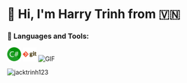 # 👋  Hi, I'm Harry Trinh from 🇻🇳

<p align="center"></p>

<h3> 🔭 Languages and Tools: </h3>
<code><img height="32" src="https://raw.githubusercontent.com/github/explore/80688e429a7d4ef2fca1e82350fe8e3517d3494d/topics/csharp/csharp.png"></code>
<code><img height="32" src="https://raw.githubusercontent.com/github/explore/80688e429a7d4ef2fca1e82350fe8e3517d3494d/topics/git/git.png"></code>

<img alt="GIF" src="https://images.squarespace-cdn.com/content/v1/5769fc401b631bab1addb2ab/1541580611624-TE64QGKRJG8SWAIUS7NS/coding-freak.gif?format=750w" width="350"/>

<p align="left">
  <img src="https://github-readme-stats.vercel.app/api?username=harrytrinh123&show_icons=true&count_private=true&theme=algolia" alt="jacktrinh123" />
</p>
